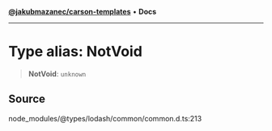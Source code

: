 [**@jakubmazanec/carson-templates**](../../../README.md) • **Docs**

---

# Type alias: NotVoid

> **NotVoid**: `unknown`

## Source

node_modules/@types/lodash/common/common.d.ts:213
